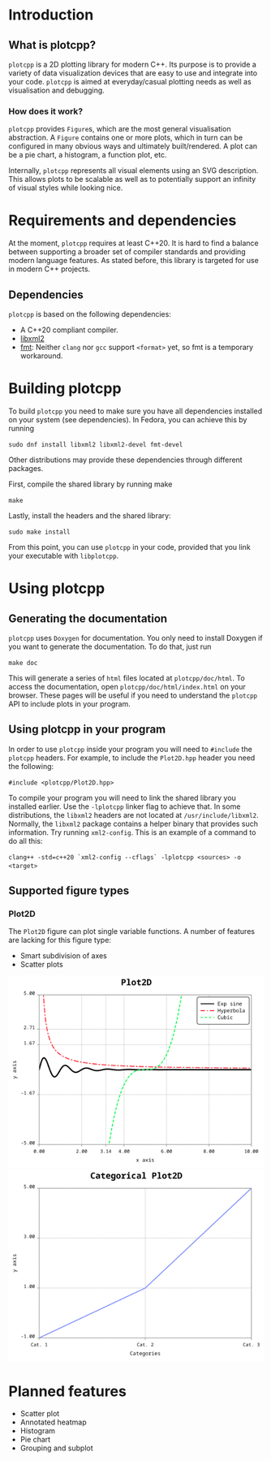 # Introduction
## What is plotcpp?
`plotcpp` is a 2D plotting library for modern C++. Its purpose is to provide a variety of data visualization devices that are easy to use and integrate into your code. `plotcpp` is aimed at everyday/casual plotting needs as well as visualisation and debugging.

### How does it work?
`plotcpp` provides `Figure`s, which are the most general visualisation abstraction. A `Figure` contains one or more plots, which in turn can be configured in many obvious ways and ultimately built/rendered. A plot can be a pie chart, a histogram, a function plot, etc.

Internally, `plotcpp` represents all visual elements using an SVG description. This allows plots to be scalable as well as to potentially support an infinity of visual styles while looking nice.

# Requirements and dependencies
At the moment, `plotcpp` requires at least C++20. It is hard to find a balance between supporting a broader set of compiler standards and providing modern language features. As stated before, this library is targeted for use in modern C++ projects.

## Dependencies
`plotcpp` is based on the following dependencies:
* A C++20 compliant compiler.
* [libxml2](https://github.com/GNOME/libxml2)
* [fmt](https://fmt.dev/latest/index.html): Neither `clang` nor `gcc` support `<format>` yet, so fmt is a temporary workaround.

# Building plotcpp
To build `plotcpp` you need to make sure you have all dependencies installed on your system (see dependencies). In Fedora, you can achieve this by running

``sudo dnf install libxml2 libxml2-devel fmt-devel``

Other distributions may provide these dependencies through different packages.

First, compile the shared library by running make

``make``

Lastly, install the headers and the shared library:

``sudo make install``

From this point, you can use `plotcpp` in your code, provided that you link your executable with `libplotcpp`.

# Using plotcpp
## Generating the documentation
`plotcpp` uses `Doxygen` for documentation. You only need to install Doxygen if you want to generate the documentation. To do that, just run

``make doc``

This will generate a series of `html` files located at `plotcpp/doc/html`. To access the documentation, open `plotcpp/doc/html/index.html` on your browser. These pages will be useful if you need to understand the `plotcpp` API to include plots in your program. 

## Using plotcpp in your program
In order to use `plotcpp` inside your program you will need to `#include` the `plotcpp` headers. For example, to include the `Plot2D.hpp` header you need the following:

``#include <plotcpp/Plot2D.hpp>``

To compile your program you will need to link the shared library you installed earlier. Use the `-lplotcpp` linker flag to achieve that. In some distributions, the `libxml2` headers are not located at `/usr/include/libxml2`. Normally, the `libxml2` package contains a helper binary that provides such information. Try running `xml2-config`. This is an example of a command to do all this: 

``clang++ -std=c++20 `xml2-config --cflags` -lplotcpp <sources> -o <target>``

## Supported figure types
### Plot2D
The `Plot2D` figure can plot single variable functions. A number of features are lacking for this figure type:
* Smart subdivision of axes
* Scatter plots

![Example](examples/numeric_plot2d.png)
![Example](examples/categorical_plot2d.png)

# Planned features
* Scatter plot
* Annotated heatmap
* Histogram
* Pie chart
* Grouping and subplot
